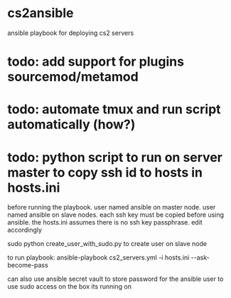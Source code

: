# cs2ansible
ansible playbook for deploying cs2 servers
 
  
  # todo: add support for plugins sourcemod/metamod
  # todo: automate tmux and run script automatically (how?)
  # todo: python script to run on server master to copy ssh id to hosts in hosts.ini


before running the playbook. user named ansible on master node. user named ansible on slave nodes. each ssh key must be copied before using ansible. the hosts.ini assumes there is no ssh key passphrase. edit accordingly

sudo python create_user_with_sudo.py to create user on slave node

to run playbook: ansible-playbook cs2_servers.yml -i hosts.ini --ask-become-pass

can also use ansible secret vault to store password for the ansible user to use sudo access on the box its running on
